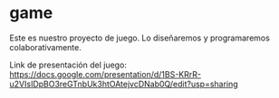 # game
Este es nuestro proyecto de juego. Lo diseñaremos y programaremos colaborativamente.


Link de presentación del juego:
https://docs.google.com/presentation/d/1BS-KRrR-u2VIsIDpBO3reGTnbUk3htOAtejvcDNab0Q/edit?usp=sharing
